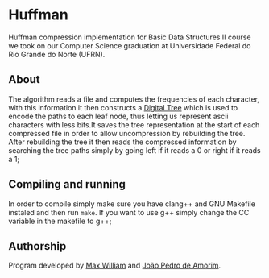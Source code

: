 # Huffman

Huffman compression implementation for Basic Data Structures II course we took on
our Computer Science graduation at  Universidade Federal do Rio Grande do Norte (UFRN).

## About

The algorithm reads a file and computes the frequencies of each character, with
this information it then constructs a [Digital Tree](https://en.wikipedia.org/wiki/Trie)
which is used to encode the paths to each leaf node, thus letting us represent
ascii characters with less bits.It saves the tree representation at the start of
each compressed file in order to allow uncompression by rebuilding the tree.
After rebuilding the tree it then reads the compressed information by searching
the tree paths simply by going left if it reads a 0 or right if it reads a 1;

## Compiling and running

In order to compile simply make sure you have clang++ and GNU Makefile instaled
and then run ```make```.
If you want to use g++ simply change the CC variable in the makefile to g++;

## Authorship

Program developed by [Max William](github.com/maxwillf) and [João Pedro de
Amorim](github.com/jpprime).

